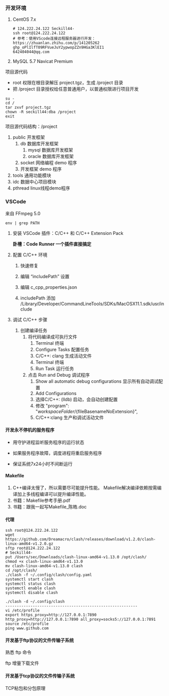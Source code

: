 ### 开发环境

1. CentOS 7.x

   ```shell
   # 124.222.24.122	Seckill44-
   ssh root@124.222.24.122
   # 参考：使用VScode连接远程服务器进行开发：https://zhuanlan.zhihu.com/p/141205262
   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
   642404044@qq.com
   ```

2. MySQL 5.7 Navicat Premium

项目源代码

- root 权限在根目录解压 project.tgz，生成 /project 目录
- 把 /project 目录授权给任意普通用户，以普通权限进行项目开发

```shell
su -
cd /
tar zxvf project.tgz
chown -R seckill44:dba /project
exit
```

项目源代码结构：/project

1. public 开发框架
   1. db 数据库开发框架
      1. mysql 数据库开发框架
      2. oracle 数据库开发框架
   2. socket 网络编程 demo 程序
   3. 开发框架 demo 程序
2. tools 通用功能模块
3. idc 数据中心项目模块
4. pthread linux线程demo程序

### VSCode

来自 FFmpeg 5.0

```shell
env | grep PATH
```

1. 安装 VSCode 插件：C/C++ 和 C/C++ Extension Pack

   **卧槽：Code Runner 一个插件直接搞定**

2. 配置 C/C++ 环境
   1. 快速修复

   2. 编辑 “includePath” 设置

   3. 编辑 c_cpp_properties.json

   4. includePath 添加 /Library/Developer/CommandLineTools/SDKs/MacOSX11.1.sdk/usr/include

3. 调试 C/C++ 步骤

   1. 创建编译任务
      1. 将代码编译成可执行文件
         1. Terminal 终端
         2. Configure Tasks 配置任务
         3. C/C++: clang 生成活动文件
         4. Terminal 终端
         5. Run Task 运行任务
      2. 点击 Run and Debug 调试程序
         1. Show all automatic debug configurations 显示所有自动调试配置
         2. Add Configurations
         3. 选择C/C++: (lldb) 启动，会自动创建配置
         4. 修改 "program": "${workspaceFolder}/${fileBasenameNoExtension}",
         5. C/C++:clang 生产和调试活动文件

#### 开发永不停机的服务程序

- 用守护进程监听服务程序的运行状态

- 如果服务程序故障，调度进程将重启服务程序

- 保证系统7x24小时不间断运行


#### Makefile

1. C++编译太慢了，所以需要尽可能提升性能。
   Makefile解决编译依赖按需编译加上多线程编译可以提升编译性能。
2. 书籍：Makefile参考手册.pdf
3. 书籍：跟我一起写Makefile_陈皓.doc

#### 代理

```shell
ssh root@124.222.24.122
wget https://github.com/Dreamacro/clash/releases/download/v1.2.0/clash-linux-amd64-v1.2.0.gz
sftp root@124.222.24.122
# Seckill44-
put /Users/sec/Downloads/clash-linux-amd64-v1.13.0 /opt/clash/
chmod +x clash-linux-amd64-v1.13.0
mv clash-linux-amd64-v1.13.0 clash
cd /opt/clash/
./clash -f ~/.config/clash/config.yaml
systemctl start clash
systemctl status clash
systemctl enable clash
systemctl disable clash

./clash -d ~/.config/clash
----------------------------------------------------------
vi /etc/profile
export https_proxy=http://127.0.0.1:7890 http_proxy=http://127.0.0.1:7890 all_proxy=socks5://127.0.0.1:7891
source /etc/profile
ping www.github.com
```

#### 开发基于ftp协议的文件传输子系统

熟悉 ftp 命令

ftp 增量下载文件

#### 开发基于tcp协议的文件传输子系统

TCP粘包和分包原理

